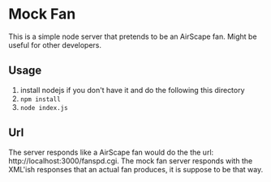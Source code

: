 # Mock Fan

This is a simple node server that pretends to be an AirScape fan.  Might be useful for other developers.

## Usage

1. install nodejs if you don't have it and do the following this directory
1. `npm install`
1. `node index.js`

## Url

The server responds like a AirScape fan would do the the url: http://localhost:3000/fanspd.cgi.  The mock fan server responds with the XML'ish responses that an actual fan produces, it is suppose to be that way.
